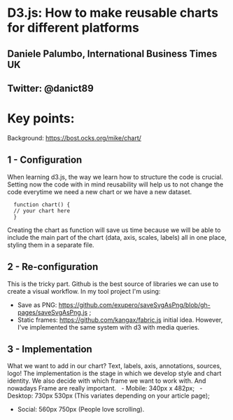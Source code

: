 # D3.js: How to make reusable charts for different platforms
   ## Daniele Palumbo, International Business Times UK
   ## Twitter: @danict89


# Key points:

Background: https://bost.ocks.org/mike/chart/

## 1 - Configuration
  When learning d3.js, the way we learn how to structure the code is crucial. Setting now the code with in mind                 reusability will help us to not change the code everytime we need a new chart or we have a new dataset. 

      function chart() {
      // your chart here
      }
      
  Creating the chart as function will save us time because we will be able to include the main part of the chart (data, axis,   scales, labels) all in one place, styling them in a separate file.
      
## 2 - Re-configuration
   This is the tricky part. 
   Github is the best source of libraries we can use to create a visual workflow.
   In my tool project I'm using:
   - Save as PNG: https://github.com/exupero/saveSvgAsPng/blob/gh-pages/saveSvgAsPng.js ;
   - Static frames: https://github.com/kangax/fabric.js initial idea. However, I've implemented the same system with d3 with        media queries. 
      
## 3 - Implementation
   What we want to add in our chart? Text, labels, axis, annotations, sources, logo!
   The implementation is the stage in which we develop style and chart identity.
   We also decide with which frame we want to work with. And nowadays Frame are really important.
   - Mobile: 340px x 482px;
   - Desktop: 730px 530px (This variates depending on your article page);
   - Social: 560px 750px (People love scrolling).
